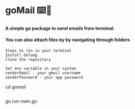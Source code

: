 # goMail ⌨️📧

#### A simple go package to send emails from terminal. ###
#### You can also attach files by by navigating through folders ####
```
Steps to run in your terminal
Install Golang
Clone the repository

```
```
Set env variable in your system
senderEmail - your gmail username
senderPassword - your app password
```
cd gomail
```
```
go run main.go
```
